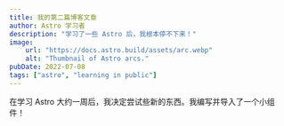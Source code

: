 ```yaml
---
title: 我的第二篇博客文章
author: Astro 学习者
description: "学习了一些 Astro 后，我根本停不下来！"
image:
    url: "https://docs.astro.build/assets/arc.webp"
    alt: "Thumbnail of Astro arcs."
pubDate: 2022-07-08
tags: ["astro", "learning in public"]
---
```

在学习 Astro 大约一周后，我决定尝试些新的东西。我编写并导入了一个小组件！